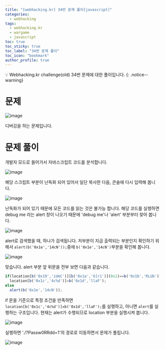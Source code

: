 ```yaml
---
title: "[webhacking.kr] 34번 문제 풀이[javascript]"
categories:
  - webhacking
tags:
  - webhacking.kr
  - wargame
  - javascript
toc: true
toc_sticky: true
toc_label: "34번 문제 풀이"
toc_icon: "bookmark"
author_profile: true
---
```


💡 Webhacking.kr challenge(old) 34번 문제에 대한 풀이입니다.
{: .notice--warning}

# 문제
  ![image](https://user-images.githubusercontent.com/33647663/152670651-49acb4b3-a31b-4889-83b6-40d97436798d.png)

  디버깅을 하는 문제입니다.



# 문제 풀이
  개발자 모드로 들어가서 자바스크립트 코드를 분석합니다.

  ![image](https://user-images.githubusercontent.com/33647663/152670705-0f4d56f9-8084-4fb7-a2ca-7339eaef9d24.png)

  해당 스크립트 부분이 난독화 되어 있어서 일단 복사한 다음, 콘솔에 다시 입력해 봅니다.

  ![image](https://user-images.githubusercontent.com/33647663/152670718-e1f1ff3a-3b9a-4179-9626-24e06a2ea6ad.png)

  난독화가 되어 있기 때문에 모든 코드를 읽는 것은 불가능 합니다. 해당 코드를 실행하면 debug me 라는 alert 창이 나오기 때문에 'debug me'나 'alert' 부분부터 찾아 봅니다.

  ![image](https://user-images.githubusercontent.com/33647663/152670748-7a7f70a3-ccff-44fb-8517-8b7247839bb5.png)

  alert로 검색했을 때, 하나가 검색됩니다. 저부분이 지금 출력되는 부분인지 확인하기 위해서 ```alert(b('0x1e','14cN'));```중에 ```b('0x1e','14cN')```부분을 확인해 봅니다.

  ![image](https://user-images.githubusercontent.com/33647663/152670775-56534670-bd1d-4133-9d52-b82b3546d39a.png)

  맞습니다. alert 부분 앞 뒤문을 전부 보면 다음과 같습니다.

  ```javascript
  if(location[b('0x19','iUmC')][b('0x1a','6]r1')](0x1)==b('0x1b','RLUb'))
    location[b('0x1c','4c%d')]=b('0x1d','llaF');
  else 
    alert(b('0x1e','14cN'));
  ```

  if 문을 기준으로 특정 조건을 만족하면 ```location[b('0x1c','4c%d')]=b('0x1d','llaF');```를 실행하고, 아니면 ```alert```를 실행하는 구조입니다. 현재는 alert가 수행되므로 location 부분을 실행시켜 봅니다.

  ![image](https://user-images.githubusercontent.com/33647663/152670848-85994ea9-303c-48fe-b0fc-26b6844bdd07.png)

  실행하면 './?Passw0RRdd=1'의 경로로 이동하면서 문제가 풀립니다.

  ![image](https://user-images.githubusercontent.com/33647663/152670885-5103fe40-fdf8-4861-a5e6-cca53558708c.png)